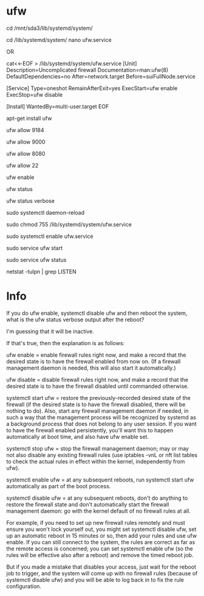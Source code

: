 # ufw

cd /mnt/sda3/lib/systemd/system/

cd /lib/systemd/system/
nano ufw.service

OR

cat<<-EOF > /lib/systemd/system/ufw.service
[Unit]
Description=Uncomplicated firewall
Documentation=man:ufw(8)
DefaultDependencies=no
After=network.target
Before=suiFullNode.service

[Service]
Type=oneshot
RemainAfterExit=yes
ExecStart=ufw enable
ExecStop=ufw disable

[Install]
WantedBy=multi-user.target
EOF


apt-get install ufw

ufw allow 9184

ufw allow 9000

ufw allow 8080

ufw allow 22

ufw enable

ufw status

ufw status verbose

sudo systemctl daemon-reload

sudo chmod 755 /lib/systemd/system/ufw.service

sudo systemctl enable ufw.service

sudo service ufw start

sudo service ufw status

netstat -tulpn | grep LISTEN


# Info
If you do ufw enable, systemctl disable ufw and then reboot the system, what is the ufw status verbose output after the reboot?

I'm guessing that it will be inactive.

If that's true, then the explanation is as follows:

ufw enable = enable firewall rules right now, and make a record that the desired state is to have the firewall enabled from now on. (If a firewall management daemon is needed, this will also start it automatically.)

ufw disable = disable firewall rules right now, and make a record that the desired state is to have the firewall disabled until commanded otherwise.

systemctl start ufw = restore the previously-recorded desired state of the firewall (if the desired state is to have the firewall disabled, there will be nothing to do). Also, start any firewall management daemon if needed, in such a way that the management process will be recognized by systemd as a background process that does not belong to any user session. If you want to have the firewall enabled persistently, you'll want this to happen automatically at boot time, and also have ufw enable set.

systemctl stop ufw = stop the firewall management daemon; may or may not also disable any existing firewall rules (use iptables -vnL or nft list tables to check the actual rules in effect within the kernel, independently from ufw).

systemctl enable ufw = at any subsequent reboots, run systemctl start ufw automatically as part of the boot process.

systemctl disable ufw = at any subsequent reboots, don't do anything to restore the firewall state and don't automatically start the firewall management daemon: go with the kernel default of no firewall rules at all.

For example, if you need to set up new firewall rules remotely and must ensure you won't lock yourself out, you might set systemctl disable ufw, set up an automatic reboot in 15 minutes or so, then add your rules and use ufw enable. If you can still connect to the system, the rules are correct as far as the remote access is concerned; you can set systemctl enable ufw (so the rules will be effective also after a reboot) and remove the timed reboot job.

But if you made a mistake that disables your access, just wait for the reboot job to trigger, and the system will come up with no firewall rules (because of systemctl disable ufw) and you will be able to log back in to fix the rule configuration.
